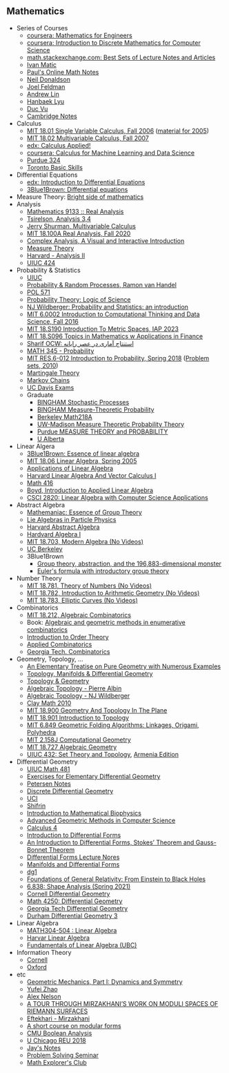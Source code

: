 ## Mathematics

* Series of Courses
  * [coursera: Mathematics for Engineers](https://www.coursera.org/specializations/mathematics-engineers)
  * [coursera: Introduction to Discrete Mathematics for Computer Science](https://www.coursera.org/specializations/discrete-mathematics)
  * [math.stackexchange.com: Best Sets of Lecture Notes and Articles](https://math.stackexchange.com/questions/302023/best-sets-of-lecture-notes-and-articles)
  * [Ivan Matic](https://imomath.com/bmath/index.cgi)
  * [Paul's Online Math Notes](https://tutorial.math.lamar.edu/)
  * [Neil Donaldson](https://www.math.uci.edu/~ndonalds/)
  * [Joel Feldman](https://personal.math.ubc.ca/~feldman/)
  * [Andrew Lin](https://web.stanford.edu/~lindrew/notes.html)
  * [Hanbaek Lyu](https://hanbaeklyu.com/teaching/)
  * [Duc Vu](https://tducvu.github.io/notes/)
  * [Cambridge Notes](https://dec41.user.srcf.net/notes/)
* Calculus
  * [MIT 18.01 Single Variable Calculus, Fall 2006](https://www.youtube.com/playlist?list=PL590CCC2BC5AF3BC1) ([material for 2005](https://ocw.mit.edu/courses/18-01-single-variable-calculus-fall-2005/))
  * [MIT 18.02 Multivariable Calculus, Fall 2007](https://www.youtube.com/playlist?list=PL4C4C8A7D06566F38)
  * [edx: Calculus Applied!](https://www.edx.org/course/calculus-applied)
  * [coursera: Calculus for Machine Learning and Data Science](https://www.coursera.org/learn/machine-learning-calculus)
  * [Purdue 324](https://www.math.purdue.edu/~neptamin/324Au17/Notes/indexold.html)
  * [Toronto Basic Skills](https://www.math.utoronto.ca/courses/mat237y1/20189/notes/S.Basic.html)
* Differential Equations
  * [edx: Introduction to Differential Equations](https://www.edx.org/course/introduction-to-differential-equations-2)
  * [3Blue1Brown: Differential equations](https://www.youtube.com/playlist?list=PLZHQObOWTQDNPOjrT6KVlfJuKtYTftqH6)
* Measure Theory: [Bright side of mathematics](https://www.youtube.com/playlist?list=PLBh2i93oe2qvMVqAzsX1Kuv6-4fjazZ8j)
* Analysis
   * [Mathematics 9133 :: Real Analysis](https://math.sci.uwo.ca/~shafikov/teaching/winter2019/9133/#lecturenotes)
   * [Tsirelson, Analysis 3,4](https://www.tau.ac.il/~tsirel/Courses/Analysis3,4-2014,15/main.html)
   * [Jerry Shurman, Multivariable Calculus](http://www2.stat.duke.edu/~sayan/informal/vcalc.pdf) 
   * [MIT 18.100A Real Analysis, Fall 2020](https://www.youtube.com/playlist?list=PLUl4u3cNGP61O7HkcF7UImpM0cR_L2gSw)
   * [Complex Analysis, A Visual and Interactive Introduction](https://complex-analysis.com/)
   * [Measure Theory](https://www.youtube.com/playlist?list=PLo4jXE-LdDTQq8ZyA8F8reSQHej3F6RFX)
   * [Harvard - Analysis II](https://people.math.harvard.edu/~ctm/home/text/class/harvard/114/14/html/index.html)
   * [UIUC 424](http://lerman.web.illinois.edu/424/f14/f14hw.html)
* Probability & Statistics
   * [UIUC](https://daesungk.github.io/teaching/math461-s22-uiuc/)
   * [Probability & Random Processes, Ramon van Handel](https://web.math.princeton.edu/~rvan/ORF309.pdf)
   * [POL 571](https://imai.fas.harvard.edu/teaching/stat.html)
   * [Probability Theory: Logic of Science](https://www.youtube.com/playlist?list=PL9v9IXDsJkktefQzX39wC2YG07vw7DsQ_)
   * [NJ Wildberger: Probability and Statistics: an introduction](https://www.youtube.com/playlist?list=PLIljB45xT85AMigTyprOuf__daeklnLse)
   * [MIT 6.0002 Introduction to Computational Thinking and Data Science, Fall 2016](https://www.youtube.com/playlist?list=PLUl4u3cNGP619EG1wp0kT-7rDE_Az5TNd)
   * [MIT 18.S190 Introduction To Metric Spaces, IAP 2023](https://www.youtube.com/playlist?list=PLUl4u3cNGP613ULTyHAqz04niYf722x7S)
   * [MIT 18.S096 Topics in Mathematics w Applications in Finance](https://www.youtube.com/playlist?list=PLUl4u3cNGP63ctJIEC1UnZ0btsphnnoHR)
   * [Sharif OCW: استنتاج آماری در عصر رایانه](https://ocw.sharif.edu/course/id/186/%D8%AF%D8%A7%D9%86%D8%B4%DA%A9%D8%AF%D9%87-%D8%B9%D9%84%D9%88%D9%85-%D8%B1%DB%8C%D8%A7%D8%B6%DB%8C/%D8%A7%D8%B3%D8%AA%D9%86%D8%AA%D8%A7%D8%AC-%D8%A2%D9%85%D8%A7%D8%B1%DB%8C-%D8%AF%D8%B1-%D8%B9%D8%B5%D8%B1-%D8%B1%D8%A7%DB%8C%D8%A7%D9%86%D9%87.html)
   * [MATH 345 - Probability](https://stats.libretexts.org/Courses/Saint_Mary's_College_Notre_Dame/MATH_345__-_Probability_(Kuter))
   * [MIT RES.6-012 Introduction to Probability, Spring 2018](https://www.youtube.com/playlist?list=PLUl4u3cNGP60hI9ATjSFgLZpbNJ7myAg6) ([Problem sets, 2010](https://ocw.mit.edu/courses/6-041-probabilistic-systems-analysis-and-applied-probability-fall-2010/pages/assignments/))
   * [Martingale Theory](https://www.youtube.com/playlist?list=PLmsGGxFhM5bw4ZGTx_GKxNhDyA8S3zi6i)
   * [Markov Chains](https://www.youtube.com/playlist?list=PLmsGGxFhM5bw8yWvgJTEyJCy9Ku_2f6BS)
   * [UC Davis Exams](https://www.math.ucdavis.edu/~gravner/MAT135A/resources/)
   * Graduate
     * [BINGHAM Stochastic Processes](https://www.ma.ic.ac.uk/~bin06/Stochastic-Processes/)
     * [BINGHAM Measure-Theoretic Probability](https://www.ma.ic.ac.uk/~bin06/Measure-Theoretic/)
     * [Berkeley Math218A](https://www.stat.berkeley.edu/~aldous/205A/)
     * [UW-Madison Measure Theoretic Probability Theory](https://people.math.wisc.edu/~roch/grad-prob/index.html)
     * [Purdue MEASURE THEORY and PROBABILITY](https://www.math.purdue.edu/~banuelos/probability.pdf)
     * [U Alberta](https://sites.ualberta.ca/~kashlak/data/stat571.pdf)
* Linear Algera
  * [3Blue1Brown: Essence of linear algebra](https://www.youtube.com/playlist?list=PLZHQObOWTQDPD3MizzM2xVFitgF8hE_ab)
  * [MIT 18.06 Linear Algebra, Spring 2005](https://www.youtube.com/playlist?list=PLE7DDD91010BC51F8)
  * [Applications of Linear Algebra](https://www.math.ucdavis.edu/~daddel/linear_algebra_appl/Applications/applications.html)
  * [Harvard Linear Algebra And Vector Calculus I](https://people.math.harvard.edu/~knill/teaching/math22a2018/handouts/22a_2018_latest.pdf)
  * [Math 416](https://mediaspace.illinois.edu/tag?tagid=math%20416)
  * [Boyd, Introduction to Applied Linear Algebra](https://web.stanford.edu/~boyd/vmls/vmls.pdf)
  * [CSCI 2820: Linear Algebra with Computer Science Applications](https://home.cs.colorado.edu/~alko5368/indexCSCI2820.html)
* Abstract Algebra
  * [Mathemaniac: Essence of Group Theory](https://www.youtube.com/playlist?list=PLDcSwjT2BF_VuNbn8HiHZKKy59SgnIAeO)
  * [Lie Algebras in Particle Physics](https://www.youtube.com/playlist?list=PLHA6eeiAqIiP3G2Vwm0cXXRXDrnWASouK)
  * [Harvard Abstract Algebra](https://www.youtube.com/playlist?list=PLelIK3uylPMGzHBuR3hLMHrYfMqWWsmx5)
  * [Hardvard Algebra I](https://people.math.harvard.edu/~bullery/math122/)
  * [MIT 18.703, Modern Algebra (No Videos)](https://ocw.mit.edu/courses/18-703-modern-algebra-spring-2013/)
  * [UC Berkeley](https://math.berkeley.edu/~apaulin/AbstractAlgebra.pdf)
  * 3Blue1Brown
    * [Group theory, abstraction, and the 196,883-dimensional monster](https://youtu.be/mH0oCDa74tE)
    * [Euler's formula with introductory group theory](https://youtu.be/mvmuCPvRoWQ)
* Number Theory
  * [MIT 18.781, Theory of Numbers (No Videos)](https://ocw.mit.edu/courses/18-781-theory-of-numbers-spring-2012/)
  * [MIT 18.782, Introduction to Arithmetic Geometry (No Videos)](https://ocw.mit.edu/courses/18-782-introduction-to-arithmetic-geometry-fall-2013/)
  * [MIT 18.783, Elliptic Curves (No Videos)](https://ocw.mit.edu/courses/18-783-elliptic-curves-spring-2021/)
* Combinatorics
  * [MIT 18.212, Algebraic Combinatorics](https://ocw.mit.edu/courses/18-212-algebraic-combinatorics-spring-2019/)
  * Book: [Algebraic and geometric methods in enumerative combinatorics](https://www-users.cse.umn.edu/~reiner/Classes/Ardila_handbook_chapter.pdf)
  * [Introduction to Order Theory](https://piotrmicek.staff.tcs.uj.edu.pl/introduction-to-order-theory-2020/)
  * [Applied Combinatorics](https://www.appliedcombinatorics.org/book/app-comb.html)
  * [Georgia Tech. Combinatorics](https://sites.gatech.edu/math3012openresources/)
* Geometry, Topology, ...
  * [An Elementary Treatise on Pure Geometry with Numerous Examples](https://archive.org/details/anelementarytre02russgoog)
  * [ Topology, Manifolds & Differential Geometry ](https://www.youtube.com/playlist?list=PLxBAVPVHJPcrNrcEBKbqC_ykiVqfxZgNl)
  * [Topology & Geometry](https://www.youtube.com/playlist?list=PLTBqohhFNBE_09L0i-lf3fYXF5woAbrzJ)
  * [ Algebraic Topology - Pierre Albin ](https://www.youtube.com/playlist?list=PLpRLWqLFLVTCL15U6N3o35g4uhMSBVA2b)
  * [Algebraic Topology - NJ Wildberger](https://www.youtube.com/playlist?list=PL6763F57A61FE6FE8)
  * [Clay Math 2010](https://www.youtube.com/playlist?list=PL0767A09CF0864F8A)
  * [MIT 18.900 Geometry And Topology In The Plane](https://ocw.mit.edu/courses/18-900-geometry-and-topology-in-the-plane-spring-2023/)
  * [MIT 18.901 Introduction to Topology](https://ocw.mit.edu/courses/18-901-introduction-to-topology-fall-2004/)
  * [MIT 6.849 Geometric Folding Algorithms: Linkages, Origami, Polyhedra](https://ocw.mit.edu/courses/6-849-geometric-folding-algorithms-linkages-origami-polyhedra-fall-2012/)
  * [MIT 2.158J Computational Geometry](https://ocw.mit.edu/courses/2-158j-computational-geometry-spring-2003/)
  * [MIT 18.727 Algebraic Geometry](https://ocw.mit.edu/courses/18-726-algebraic-geometry-spring-2009/)
  * [UIUC 432: Set Theory and Topology](https://www.math.mcgill.ca/atserunyan/Courses/2019_S.Math432.ST%20and%20top/math_432.html), [Armenia Edition](https://www.math.mcgill.ca/atserunyan/Courses/2023_S.Yerevan.Metric&Top/)
* Differential Geometry
  * [UIUC Math 481](https://jpascale.web.illinois.edu/courses/481sp20/)
  * [Exercises for Elementary Differential Geometry](https://www.math.ucla.edu/~petersen/pressley_exercises.pdf)
  * [Petersen Notes](https://www.math.ucla.edu/%7Epetersen/DiffGeo.pdf)
  * [Discrete Differential Geometry](https://www.youtube.com/playlist?list=PL9_jI1bdZmz0hIrNCMQW1YmZysAiIYSSS)
  * [UCI](https://www.math.uci.edu/~ndonalds/math162a/)
  * [Shifrin](https://services.math.duke.edu/~psa/cls/421/Shifrin-DG.pdf)
  * [Introduction to Mathematical Biophysics](https://www.math.fsu.edu/~quine/MB_11/Math%20Biophysics%20Fall%202011.html)
  * [ Advanced Geometric Methods in Computer Science ](https://www.cis.upenn.edu/~cis6100/)
  * [Calculus 4](https://sites.ualberta.ca/~vbouchar/MATH215/front.html)
  * [Introduction to Differential Forms](https://www.math.purdue.edu/~arapura/preprints/diffforms.pdf)
  * [An Introduction to Differential Forms, Stokes’ Theorem and Gauss-Bonnet Theorem](https://math.uchicago.edu/~may/REU2017/REUPapers/Nanavaty.pdf)
  * [Differential Forms Lecture Nores](https://e.math.cornell.edu/people/mazurowski/DifferentialFormsNotes.pdf)
  * [Manifolds and Differential Forms](https://pi.math.cornell.edu/~sjamaar/manifolds/manifold.pdf)
  * [dg1](https://www3.math.tu-berlin.de/geometrie/Lehre/SS19/DGI/dg1.pdf)
  * [Foundations of General Relativity: From Einstein to Black Holes](https://www.jstor.org/stable/j.ctv2k88tfk)
  * [6.838: Shape Analysis (Spring 2021)](https://www.youtube.com/playlist?list=PLQ3UicqQtfNtUcdTMLgKSTTOiEsCw2VBW)
  * [Cornell Differential Geometry](https://e.math.cornell.edu/people/belk/differentialgeometry/)
  * [Math 4250: Differential Geometry](https://jasoncantarella.com/wordpress/courses/math-4250/)
  * [Georgia Tech Differential Geometry](https://austinchristian.math.gatech.edu/teaching/4441-f22/)
  * [Durham Differential Geometry 3](https://www.maths.dur.ac.uk/users/pavel.tumarkin/past/fall16/DG/)
* Linear Algebra
  * [MATH304-504 : Linear Algebra](https://people.tamu.edu/~yvorobets/MATH304-2008C/MATH304-504.html)
  * [Harvar Linear Algebra](https://people.math.harvard.edu/~knill/teaching/math22b2019/index.html)
  * [Fundamentals of Linear Algebra (UBC)](https://personal.math.ubc.ca/~carrell/NB.pdf)
* Information Theory
  * [Cornell](https://people.ece.cornell.edu/zivg/ECE5630.html)
  * [Oxford](https://courses.maths.ox.ac.uk/pluginfile.php/99966/mod_resource/content/8/notes.pdf)
* etc
  * [Geometric Mechanics, Part I: Dynamics and Symmetry](https://www.ma.imperial.ac.uk/~dholm/classnotes/HolmPart1-GM.pdf)
  * [Yufei Zhao](https://yufeizhao.com/olympiad/)
  * [Alex Nelson](http://pqnelson.github.io/notebk/)
  * [A TOUR THROUGH MIRZAKHANI’S WORK ON MODULI SPACES OF RIEMANN SURFACES](https://www.ams.org/journals/bull/2020-57-03/S0273-0979-2020-01687-3/S0273-0979-2020-01687-3.pdf)
  * [Eftekhari - Mirzakhani](https://math.ipm.ac.ir/~eftekhary/files/Mirzakhani-Work.pdf)
  * [A short course on modular forms](https://www.youtube.com/playlist?list=PLu9WXBJhWLejmm5q23QrHm0_qSK1A5vIR)
  * [CMU Boolean Analysis](https://www.cs.cmu.edu/~odonnell/boolean-analysis/)
  * [U Chicago REU 2018](http://math.uchicago.edu/~may/REU2018/)
  * [Jay's Notes](https://jhavaldar.github.io/notes_index)
  * [Problem Solving Seminar](https://www.math.cmu.edu/users/ttkocz/teaching_1314.php)
  * [Math Explorer's Club](https://pi.math.cornell.edu/~mec/)
